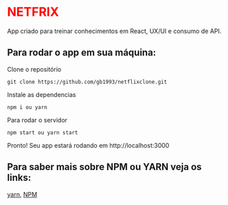 <h1 style="color: red;">NETFRIX</h1>

App criado para treinar conhecimentos em React, UX/UI e consumo de API.

## Para rodar o app em sua máquina:

Clone o repositório

    git clone https://github.com/gb1993/netflixclone.git
    
Instale as dependencias

    npm i ou yarn
    
Para rodar o servidor

    npm start ou yarn start

Pronto! Seu app estará rodando em http://localhost:3000

## Para saber mais sobre NPM ou YARN veja os links:

<a href="https://yarnpkg.com/">yarn</a>, <a href="https://docs.npmjs.com/">NPM</a>
